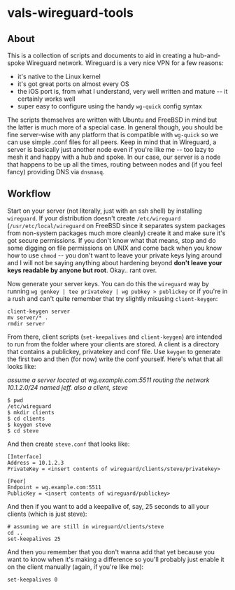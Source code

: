 # vals-wireguard-tools

## About

This is a collection of scripts and documents to aid in creating a hub-and-spoke Wireguard network. Wireguard is a very nice VPN for a few reasons:

- it's native to the Linux kernel
- it's got great ports on almost every OS
- the iOS port is, from what I understand, very well written and mature -- it certainly works well
- super easy to configure using the handy `wg-quick` config syntax

The scripts themselves are written with Ubuntu and FreeBSD in mind but the latter is much more of a special case. In general though, you should be fine server-wise with any platform that is compatible with `wg-quick` so we can use simple .conf files for all peers. Keep in mind that in Wireguard, a server is basically just another node even if you're like me -- too lazy to mesh it and happy with a hub and spoke. In our case, our server is a node that happens to be up all the times, routing between nodes and (if you feel fancy) providing DNS via `dnsmasq`.

## Workflow

Start on your server (not literally, just with an ssh shell) by installing `wireguard`. If your distribution doesn't create `/etc/wireguard` (`/usr/etc/local/wireguard` on FreeBSD since it separates system packages from non-system packages much more cleanly) create it and make sure it's got secure permissions. If you don't know what that means, stop and do some digging on file permissions on UNIX and come back when you know how to use `chmod` -- you don't want to leave your private keys lying around and I will not be saying anything about hardening beyond **don't leave your keys readable by anyone but root**. Okay.. rant over.

Now generate your server keys. You can do this the `wireguard` way by running `wg genkey | tee privatekey | wg pubkey > publickey` or if you're in a rush and can't quite remember that try slightly misusing `client-keygen`:

```
client-keygen server
mv server/* .
rmdir server
```

From there, client scripts (`set-keepalives` and `client-keygen`) are intended to run from the folder where your clients are stored. A client is a directory that contains a publickey, privatekey and conf file. Use `keygen` to generate the first two and then (for now) write the conf yourself. Here's what that all looks like:

*assume a server located at wg.example.com:5511 routing the network 10.1.2.0/24 named jeff. also a client, steve*

```
$ pwd 
/etc/wireguard
$ mkdir clients
$ cd clients
$ keygen steve
$ cd steve
```

And then create `steve.conf` that looks like:

```
[Interface]
Address = 10.1.2.3
PrivateKey = <insert contents of wireguard/clients/steve/privatekey> 

[Peer]
Endpoint = wg.example.com:5511
PublicKey = <insert contents of wireguard/publickey>
```

And then if you want to add a keepalive of, say, 25 seconds to all your clients (which is just steve):

```
# assuming we are still in wireguard/clients/steve
cd ..
set-keepalives 25
```

And then you remember that you don't wanna add that yet because you want to know when it's making a difference so you'll probably just enable it on the client manually (again, if you're like me):

```
set-keepalives 0
```
